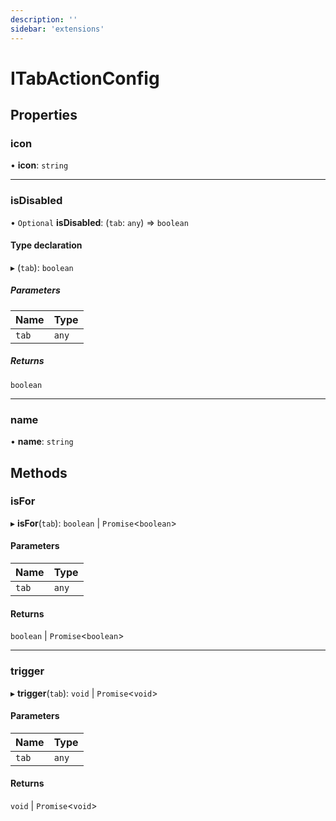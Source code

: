 ```yaml
---
description: ''
sidebar: 'extensions'
---
```


# ITabActionConfig

## Properties

### icon

• **icon**: `string`

---

### isDisabled

• `Optional` **isDisabled**: (`tab`: `any`) => `boolean`

#### Type declaration

▸ (`tab`): `boolean`

##### Parameters

| Name  | Type  |
| :---- | :---- |
| `tab` | `any` |

##### Returns

`boolean`

---

### name

• **name**: `string`

## Methods

### isFor

▸ **isFor**(`tab`): `boolean` \| `Promise`<`boolean`\>

#### Parameters

| Name  | Type  |
| :---- | :---- |
| `tab` | `any` |

#### Returns

`boolean` \| `Promise`<`boolean`\>

---

### trigger

▸ **trigger**(`tab`): `void` \| `Promise`<`void`\>

#### Parameters

| Name  | Type  |
| :---- | :---- |
| `tab` | `any` |

#### Returns

`void` \| `Promise`<`void`\>
